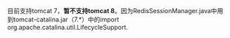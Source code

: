 目前支持tomcat 7，**暂不支持tomcat 8**。因为RedisSessionManager.java中用到tomcat-catalina.jar（7.*）中的import org.apache.catalina.util.LifecycleSupport.
